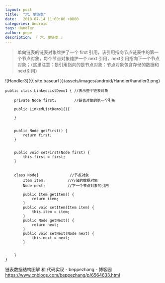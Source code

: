 ```yaml
---
layout: post
title:  "六、单链表"
date:   2018-07-14 11:00:00 +0800
categories: Android
tags: Handler
author: pepe
description: 『 六、单链表 』
---
```


> 单向链表的链表对象维护了一个 first 引用，该引用指向节点链表中的第一个节点对象，每个节点对象维护一个 next 引用，next引用指向下一个节点对象；（这里注意：是引用指向的是节点对象：节点对象包含存储的数据和next引用）

![Handler3]({{ site.baseurl }}/assets/images/android/Handler/handler3.png)

```
public class LinkedListDemo1 { //表示整个链表对象

    private Node first;        //链表对象的第一个引用
    
    public LinkedListDemo1(){
        
    }
    
    
    public Node getFirst() {
        return first;
    }


    public void setFirst(Node first) {
        this.first = first;
    }


    class Node{              //节点对象
        Item item;          //存储的数据对象
        Node next;          //下一个节点对象的引用
        
        public Item getItem() {
            return item;
        }
        public void setItem(Item item) {
            this.item = item;
        }
        public Node getNext() {
            return next;
        }
        public void setNext(Node next) {
            this.next = next;
        }
        
        
    }
}
```

链表数据结构图解 和 代码实现 - beppezhang - 博客园
https://www.cnblogs.com/beppezhang/p/6564633.html

